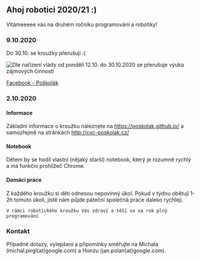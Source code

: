 ## Ahoj robotici 2020/21 :)

Vítámeeeee vás na druhém ročníku programování a robotiky!

### 9.10.2020
Do 30.10. se kroužky přerušují :(

![Dle nařízení vlády od pondělí 12.10. do 30.10.2020 se přerušuje výuka zájmových činností](https://raw.githubusercontent.com/Poskolak/poskolak.github.io/main/2020-10-09_11-49.png)

[Facebook - Poškolák](https://www.facebook.com/Centrum-voln%C3%A9ho-%C4%8Dasu-Po%C5%A1kol%C3%A1k-os-674276742707536/)


### 2.10.2020
#### Informace
Základní informace o kroužku naleznete na https://poskolak.github.io/ a samozřejmě na stránkách http://cvc-poskolak.cz/ 

#### Notebook
Dětem by se hodil vlastní (nějaký starší) notebook, který je rozumně rychlý a má funkční prohlížeč Chrome.

#### Domácí práce
Z každého kroužku si děti odnesou nepovinný úkol. Pokud v týdnu obětují 1-2h tomuto úkoli, jistě nám půjde páteční společná práce daleko rychleji.

```V rámci robotického kroužku Vás zdraví a těší se na rok plný programování```

### Kontakt

Případné dotazy, vylepšení a připomínky směřujte na Michala (michal.pirgl(at)google.com) a Honzu (jan.polan(at)google.com).
